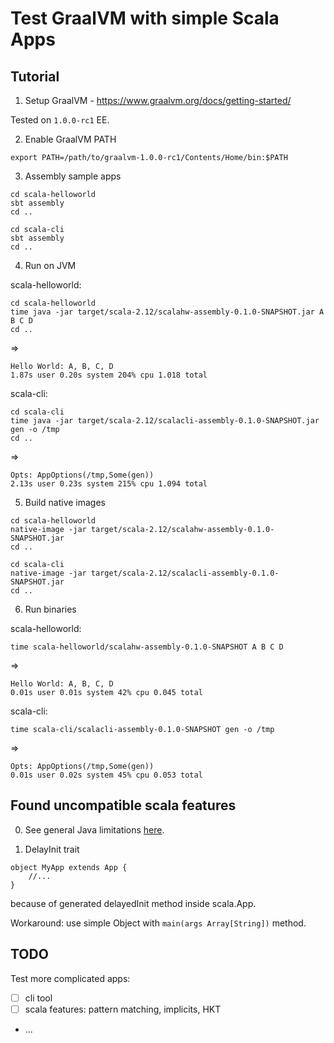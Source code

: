 # Test GraalVM with simple Scala Apps

## Tutorial

1. Setup GraalVM - https://www.graalvm.org/docs/getting-started/

Tested on `1.0.0-rc1` EE.

2. Enable GraalVM PATH

```
export PATH=/path/to/graalvm-1.0.0-rc1/Contents/Home/bin:$PATH
```

3. Assembly sample apps

```
cd scala-helloworld
sbt assembly
cd ..
```

```
cd scala-cli
sbt assembly
cd ..
```


4. Run on JVM

scala-helloworld:

```
cd scala-helloworld
time java -jar target/scala-2.12/scalahw-assembly-0.1.0-SNAPSHOT.jar A B C D
cd ..
```
=>

```
Hello World: A, B, C, D
1.87s user 0.20s system 204% cpu 1.018 total
```

scala-cli:

```
cd scala-cli
time java -jar target/scala-2.12/scalacli-assembly-0.1.0-SNAPSHOT.jar gen -o /tmp
cd ..
```
=>
```
Opts: AppOptions(/tmp,Some(gen))
2.13s user 0.23s system 215% cpu 1.094 total
```

5. Build native images

```
cd scala-helloworld
native-image -jar target/scala-2.12/scalahw-assembly-0.1.0-SNAPSHOT.jar
cd ..
```

```
cd scala-cli
native-image -jar target/scala-2.12/scalacli-assembly-0.1.0-SNAPSHOT.jar
cd ..
```

6. Run binaries

scala-helloworld:


```
time scala-helloworld/scalahw-assembly-0.1.0-SNAPSHOT A B C D
```

=>

```
Hello World: A, B, C, D
0.01s user 0.01s system 42% cpu 0.045 total
```

scala-cli:

```
time scala-cli/scalacli-assembly-0.1.0-SNAPSHOT gen -o /tmp
```

=>

```
Opts: AppOptions(/tmp,Some(gen))
0.01s user 0.02s system 45% cpu 0.053 total
```

## Found uncompatible scala features

0. See general Java limitations [here](https://github.com/oracle/graal/blob/master/substratevm/LIMITATIONS.md).

1. DelayInit trait

```
object MyApp extends App {
    //...
}
```

because of generated delayedInit method inside scala.App.

Workaround: use simple Object with `main(args Array[String])` method.


## TODO

Test more complicated apps:

* [ ] cli tool
* [ ] scala features: pattern matching, implicits, HKT
* ...
